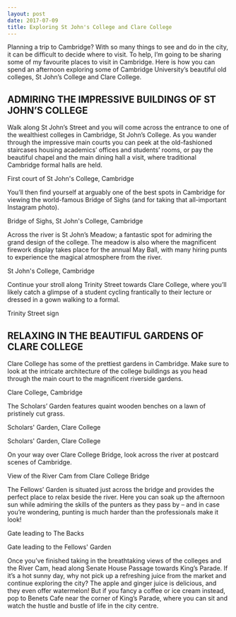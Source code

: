 ```yaml
---
layout: post
date: 2017-07-09
title: Exploring St John's College and Clare College
---
```


Planning a trip to Cambridge? With so many things to see and do in the city, it can be difficult to decide where to visit. To help, I’m going to be sharing some of my favourite places to visit in Cambridge. Here is how you can spend an afternoon exploring some of Cambridge University’s beautiful old colleges, St John’s College and Clare College.

<h2>ADMIRING THE IMPRESSIVE BUILDINGS OF ST JOHN’S COLLEGE</h2>
Walk along St John’s Street and you will come across the entrance to one of the wealthiest colleges in Cambridge, St John’s College. As you wander through the impressive main courts you can peek at the old-fashioned staircases housing academics’ offices and students’ rooms, or pay the beautiful chapel and the main dining hall a visit, where traditional Cambridge formal halls are held.

First court of St John's College, Cambridge

You’ll then find yourself at arguably one of the best spots in Cambridge for viewing the world-famous Bridge of Sighs (and for taking that all-important Instagram photo).

Bridge of Sighs, St John's College, Cambridge

Across the river is St John’s Meadow; a fantastic spot for admiring the grand design of the college. The meadow is also where the magnificent firework display takes place for the annual May Ball, with many hiring punts to experience the magical atmosphere from the river.

St John's College, Cambridge

Continue your stroll along Trinity Street towards Clare College, where you’ll likely catch a glimpse of a student cycling frantically to their lecture or dressed in a gown walking to a formal.

Trinity Street sign

<h2>RELAXING IN THE BEAUTIFUL GARDENS OF CLARE COLLEGE</h2>
Clare College has some of the prettiest gardens in Cambridge. Make sure to look at the intricate architecture of the college buildings as you head through the main court to the magnificent riverside gardens.

Clare College, Cambridge



The Scholars’ Garden features quaint wooden benches on a lawn of pristinely cut grass.

Scholars' Garden, Clare College

Scholars' Garden, Clare College

On your way over Clare College Bridge, look across the river at postcard scenes of Cambridge.

View of the River Cam from Clare College Bridge

The Fellows’ Garden is situated just across the bridge and provides the perfect place to relax beside the river. Here you can soak up the afternoon sun while admiring the skills of the punters as they pass by – and in case you’re wondering, punting is much harder than the professionals make it look!

Gate leading to The Backs

Gate leading to the Fellows' Garden

Once you’ve finished taking in the breathtaking views of the colleges and the River Cam, head along Senate House Passage towards King’s Parade. If it’s a hot sunny day, why not pick up a refreshing juice from the market and continue exploring the city? The apple and ginger juice is delicious, and they even offer watermelon! But if you fancy a coffee or ice cream instead, pop to Benets Cafe near the corner of King’s Parade, where you can sit and watch the hustle and bustle of life in the city centre.
